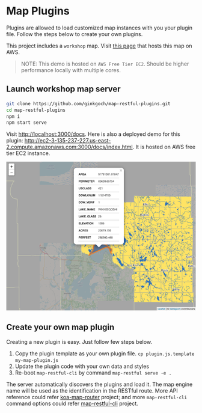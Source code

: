 # Map Plugins

Plugins are allowed to load customized map instances with you your plugin file. Follow the steps below to create your own plugins.

This project includes a `workshop` map. Visit [this page](http://ec2-3-135-237-227.us-east-2.compute.amazonaws.com:3000/docs/) that hosts this map on AWS.

> NOTE: This demo is hosted on `AWS Free Tier EC2`. Should be higher performance locally with multiple cores.

## Launch workshop map server

```bash
git clone https://github.com/ginkgoch/map-restful-plugins.git
cd map-restful-plugins
npm i
npm start serve
```

Visit [http://localhost:3000/docs](http://localhost:3000/docs). Here is also a deployed demo for this plugin: http://ec2-3-135-237-227.us-east-2.compute.amazonaws.com:3000/docs/index.html. It is hosted on AWS free tier EC2 instance.

![index.png](docs/index.png)

## Create your own map plugin
Creating a new plugin is easy. Just follow few steps below.
1. Copy the plugin template as your own plugin file. `cp plugin.js.template my-map-plugin.js` 
2. Update the plugin code with your own data and styles
3. Re-boot `map-restful-cli` by command `map-restful serve -e .` 

The server automatically discovers the plugins and load it. The map engine name will be used as the identification in the RESTful route. More API reference could refer [koa-map-router](https://github.com/ginkgoch/koa-map-router) project; and more `map-restful-cli` command options could refer [map-restful-cli](https://github.com/ginkgoch/map-restful-cli) project.

